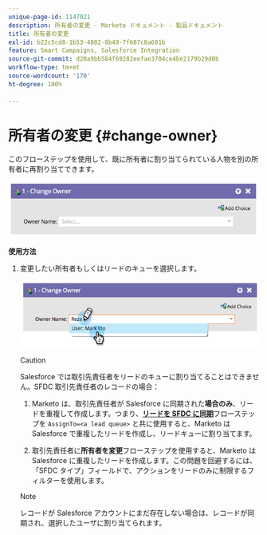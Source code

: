 ```yaml
---
unique-page-id: 1147021
description: 所有者の変更 - Marketo ドキュメント - 製品ドキュメント
title: 所有者の変更
exl-id: b22c5cd8-1b53-4802-8b49-7f607c8a601b
feature: Smart Campaigns, Salesforce Integration
source-git-commit: d20a9bb584f69282eefae3704ce4be2179b29d0b
workflow-type: tm+mt
source-wordcount: '170'
ht-degree: 100%

---
```


# 所有者の変更 {#change-owner}

このフローステップを使用して、既に所有者に割り当てられている人物を別の所有者に再割り当てできます。

![](assets/image2014-9-22-15-3a1-3a3.png)

**使用方法**

1. 変更したい所有者もしくはリードのキューを選択します。

   ![](assets/image2014-9-22-15-3a1-3a6.png)

   >[!CAUTION]
   >
   >Salesforce では取引先責任者をリードのキューに割り当てることはできません。SFDC 取引先責任者のレコードの場合：
   >
   >1. Marketo は、取引先責任者が Salesforce に同期された&#x200B;**場合のみ**、リードを重複して作成します。つまり、**[リードを SFDC に同期](/help/marketo/product-docs/core-marketo-concepts/smart-campaigns/salesforce-flow-actions/sync-person-to-sfdc.md)**&#x200B;フローステップを `AssignTo=<a lead queue>` と共に使用すると、Marketo は Salesforce で重複したリードを作成し、リードキューに割り当てます。
   >
   >1. 取引先責任者に&#x200B;**所有者を変更**&#x200B;フローステップを使用すると、Marketo は Salesforce に重複したリードを作成します。この問題を回避するには、「SFDC タイプ」フィールドで、アクションをリードのみに制限するフィルターを使用します。

   >[!NOTE]
   >
   >レコードが Salesforce アカウントにまだ存在しない場合は、レコードが同期され、選択したユーザに割り当てられます。
